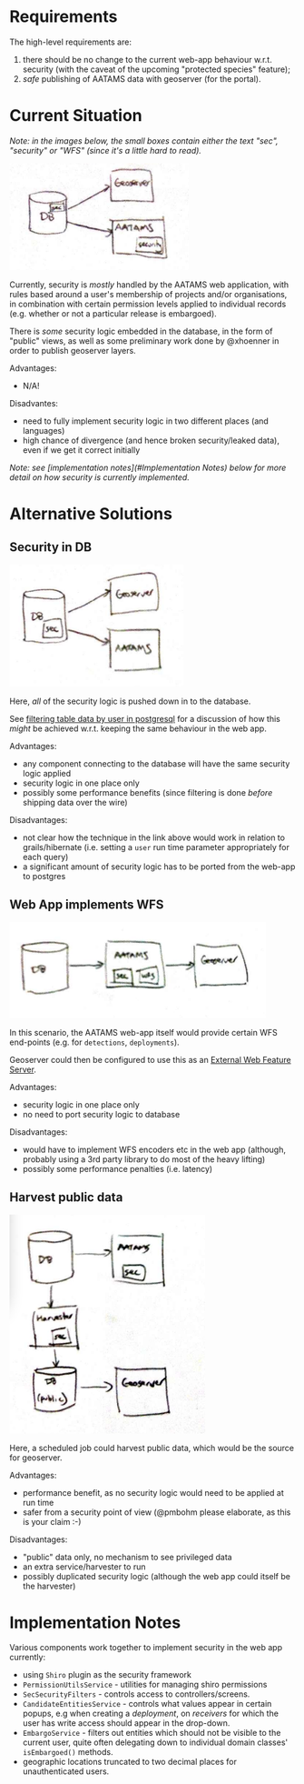# Requirements

The high-level requirements are:

1. there should be no change to the current web-app behaviour w.r.t. security (with the caveat of the upcoming "protected species" feature);
2. *safe* publishing of AATAMS data with geoserver (for the portal).


# Current Situation

*Note: in the images below, the small boxes contain either the text "sec", "security" or "WFS" (since it's a little hard to read).*

<img src="current.png" />

Currently, security is *mostly* handled by the AATAMS web application, with rules based around a user's membership of projects and/or organisations, in combination with certain permission levels applied to individual records (e.g. whether or not a particular release is embargoed).

There is *some* security logic embedded in the database, in the form of "public" views, as well as some preliminary work done by @xhoenner in order to publish geoserver layers.

Advantages:

* N/A!

Disadvantes:

* need to fully implement security logic in two different places (and languages)
* high chance of divergence (and hence broken security/leaked data), even if we get it correct initially

*Note: see [implementation notes](#Implementation Notes) below for more detail on how security is currently implemented.*<br/>



# Alternative Solutions

## Security in DB

<img src="sec_in_db.png" />

Here, *all* of the security logic is pushed down in to the database.

See [filtering table data by user in postgresql](http://blog.easytech.com.ar/2009/02/19/filtering-table-data-by-user-in-postgresql/) for a discussion of how this *might* be achieved w.r.t. keeping the same behaviour in the web app.

Advantages:

* any component connecting to the database will have the same security logic applied
* security logic in one place only
* possibly some performance benefits (since filtering is done *before* shipping data over the wire)

Disadvantages:

* not clear how the technique in the link above would work in relation to grails/hibernate (i.e. setting a `user` run time parameter appropriately for each query)
* a significant amount of security logic has to be ported from the web-app to postgres


## Web App implements WFS

<img src="webapp_as_proxy.png" />

In this scenario, the AATAMS web-app itself would provide certain WFS end-points (e.g. for `detections`, `deployments`).

Geoserver could then be configured to use this as an [External Web Feature Server](http://docs.geoserver.org/stable/en/user/data/cascaded/wfs.html).

Advantages:

* security logic in one place only
* no need to port security logic to database

Disadvantages:

* would have to implement WFS encoders etc in the web app (although, probably using a 3rd party library to do most of the heavy lifting)
* possibly some performance penalties (i.e. latency)

## Harvest public data

<img src="harvest_public.png" />

Here, a scheduled job could harvest public data, which would be the source for geoserver.

Advantages:

* performance benefit, as no security logic would need to be applied at run time
* safer from a security point of view (@pmbohm please elaborate, as this is your claim :-)

Disadvantages:

* "public" data only, no mechanism to see privileged data
* an extra service/harvester to run
* possibly duplicated security logic (although the web app could itself be the harvester)



# Implementation Notes

Various components work together to implement security in the web app currently:

* using `Shiro` plugin as the security framework
* `PermissionUtilsService` - utilities for managing shiro permissions
* `SecSecurityFilters` - controls access to controllers/screens.
* `CandidateEntitiesService` - controls what values appear in certain popups, e.g when creating a *deployment*, on *receivers* for which the user has write access should appear in the drop-down.
* `EmbargoService` - filters out entities which should not be visible to the current user, quite often delegating down to individual domain classes' `isEmbargoed()` methods.
* geographic locations truncated to two decimal places for unauthenticated users.

